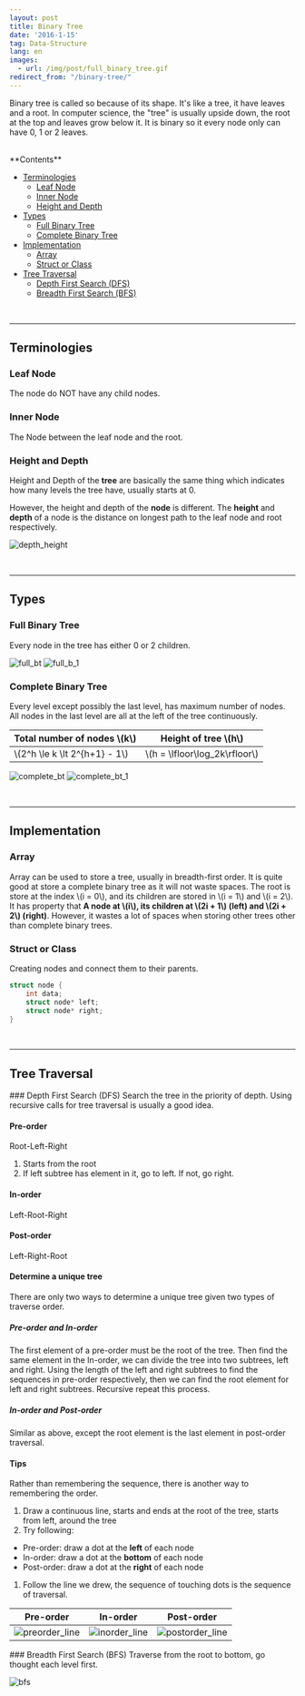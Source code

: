 ```yaml
---
layout: post
title: Binary Tree
date: '2016-1-15'
tag: Data-Structure
lang: en
images:
  - url: /img/post/full_binary_tree.gif
redirect_from: "/binary-tree/"
---
```


Binary tree is called so because of its shape. It's like a tree, it have leaves and a root. In computer science, the "tree" is usually upside down, the root at the top and leaves grow below it. It is binary so it every node only can have 0, 1 or 2 leaves.

<br>
<div class="toc">
**Contents**

- [Terminologies](#terminologies)
	- [Leaf Node](#leaf-node)
	- [Inner Node](#inner-node)
	- [Height and Depth](#height-and-depth)
- [Types](#types)
	- [Full Binary Tree](#full-binary-tree)
	- [Complete Binary Tree](#complete-binary-tree)
- [Implementation](#implementation)
	- [Array](#array)
	- [Struct or Class](#struct-or-class)
- [Tree Traversal](#tree-traversal)
	- [Depth First Search (DFS)](#depth-first-search)
	- [Breadth First Search (BFS)](#breadth-first-search)
</div>
<br>

-----

## Terminologies

### Leaf Node
The node do NOT have any child nodes.

### Inner Node
The Node between the leaf node and the root.

### Height and Depth
Height and Depth of the **tree** are basically the same thing which indicates how many levels the tree have, usually starts at 0.

However, the height and depth of the **node** is different. The **height** and **depth** of a node is the distance on longest path to the leaf node and root respectively.

![depth_height](/img/post/depth_height.gif)

<br>

-----

## Types

### Full Binary Tree
Every node in the tree has either 0 or 2 children.

![full_bt](/img/post/full_binary_tree.gif)
![full_b_1](/img/post/full_binary_tree_1.gif)

### Complete Binary Tree
Every level except possibly the last level, has maximum number of nodes. All nodes in the last level are all at the left of the tree continuously.

Total number of nodes \\(k\\) | Height of tree \\(h\\)
--- | ---
\\(2^h \le k \lt 2^{h+1} - 1\\) | \\(h = \lfloor\log_2k\rfloor\\)

![complete_bt](/img/post/complete_binary_tree.gif)
![complete_bt_1](/img/post/complete_binary_tree_1.gif)

<br>

-----

## Implementation

### Array
Array can be used to store a tree, usually in breadth-first order. It is quite good at store a complete binary tree as it will not waste spaces. The root is store at the index \\(i = 0\\), and its children are stored in \\(i = 1\\) and \\(i = 2\\). It has property that **A node at \\(i\\), its children at \\(2i + 1\\) (left) and \\(2i + 2\\) (right)**. However, it wastes a lot of spaces when storing other trees other than complete binary trees.

### Struct or Class
Creating nodes and connect them to their parents.

``` cpp
struct node {
    int data;
    struct node* left;
    struct node* right;
}
```

<br>

-----

## Tree Traversal

###<a name="depth-first-search"></a> Depth First Search (DFS)
Search the tree in the priority of depth. Using recursive calls for tree traversal is usually a good idea.

#### Pre-order
Root-Left-Right

1. Starts from the root
1. If left subtree has element in it, go to left. If not, go right.

#### In-order
Left-Root-Right

#### Post-order
Left-Right-Root

#### Determine a unique tree
There are only two ways to determine a unique tree given two types of traverse order.

##### Pre-order and In-order
The first element of a pre-order must be the root of the tree. Then find the same element in the In-order, we can divide the tree into two subtrees, left and right. Using the length of the left and right subtrees to find the sequences in pre-order respectively, then we can find the root element for left and right subtrees. Recursive repeat this process.

##### In-order and Post-order
Similar as above, except the root element is the last element in post-order traversal.

#### Tips
Rather than remembering the sequence, there is another way to remembering the  order.

1. Draw a continuous line, starts and ends at the root of the tree, starts from left, around the tree
1. Try following:
  - Pre-order: draw a dot at the **left** of each node
  - In-order: draw a dot at the **bottom** of each node
  - Post-order: draw a dot at the **right** of each node
1. Follow the line we drew, the sequence of touching dots is the sequence of traversal.

Pre-order|In-order|Post-order
---|---|---
![preorder_line](/img/post/Sorted_binary_tree_preorder.svg)|![inorder_line](/img/post/Sorted_binary_tree_inorder.svg)|![postorder_line](/img/post/Sorted_binary_tree_postorder.svg)

###<a name="breadth-first-search"></a> Breadth First Search (BFS)
Traverse from the root to bottom, go thought each level first.

![bfs](/img/post/Sorted_binary_tree_breadth-first_traversal.svg)
